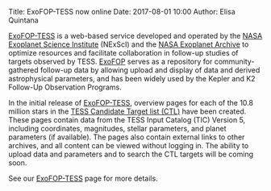 Title: ExoFOP-TESS now online
Date: 2017-08-01 10:00
Author: Elisa Quintana

[ExoFOP-TESS](https://exofop.ipac.caltech.edu/tess/) is a web-based service developed and operated by the [NASA Exoplanet Science Institute](http://nexsci.caltech.edu) (NExScI) and the [NASA Exoplanet Archive](https://exoplanetarchive.ipac.caltech.edu) to optimize resources and facilitate collaboration in follow-up studies of targets observed by TESS. [ExoFOP](https://exofop.ipac.caltech.edu) serves as a repository for community-gathered follow-up data by allowing upload and display of data and derived astrophysical parameters, and has been widely used by the Kepler and K2 Follow-Up Observation Programs.

In the initial release of [ExoFOP-TESS](https://exofop.ipac.caltech.edu/tess/), overview pages for each of the 10.8 million stars in the [TESS Candidate Target list (CTL)](#candidate-target-list-ctl) have been created. These pages contain data from the TESS Input Catalog (TIC) Version 5, including coordinates, magnitudes, stellar parameters, and planet parameters (if available). The pages also contain external links to other archives, and all content can be viewed without logging in. The ability to upload data and parameters and to search the CTL targets will be coming soon. 

See our [ExoFOP-TESS](followup.html#exoplanet-follow-up-observing-program-exofop) page for more details.
